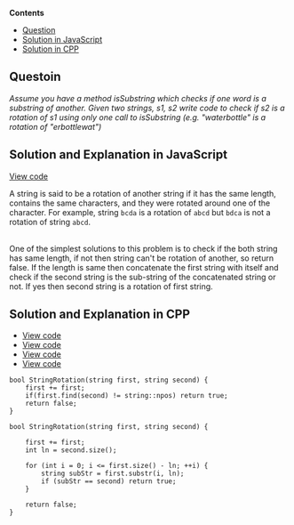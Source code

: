 **Contents**

- [Question](#question)
- [Solution in JavaScript](#solution-and-explanation-in-javascript)
- [Solution in CPP](#solution-and-explanation-in-cpp)

## Questoin
*Assume you have a method isSubstring which checks if one word is a substring of another. Given two strings, s1, s2 write code to check if s2 is a rotation of s1 using only one call to isSubstring (e.g. "waterbottle" is a rotation of "erbottlewat")*

## Solution and Explanation in JavaScript

[View code](/Array%20and%20Strings/String/StringRotation/StringRotation.js)

A string is said to be a rotation of another string if it has the same length, contains the same characters, and they were rotated around one of the character. For example, string `bcda` is a rotation of `abcd` but `bdca` is not a rotation of string `abcd`. <br> <br>

One of the simplest solutions to this problem is to check if the both string has same length, if not then string can't be rotation of another, so return false. If the length is same then concatenate the first string with itself and check if the second string is the sub-string of the concatenated string or not. If yes then second string is a rotation of first string. 

## Solution and Explanation in CPP

- [View code](/Array%20and%20Strings/String/StringRotation/StringRotation01.cpp)
- [View code](/Array%20and%20Strings/String/StringRotation/StringRotation02.cpp)
- [View code](/Array%20and%20Strings/String/StringRotation/StringRotation03.cpp)
- [View code](/Array%20and%20Strings/String/StringRotation/StringRotation04.cpp)

```
bool StringRotation(string first, string second) {
    first += first;
    if(first.find(second) != string::npos) return true;
    return false;
}
```
```
bool StringRotation(string first, string second) {

    first += first;
    int ln = second.size();

    for (int i = 0; i <= first.size() - ln; ++i) {
        string subStr = first.substr(i, ln);
        if (subStr == second) return true;
    }

    return false;
}
```
